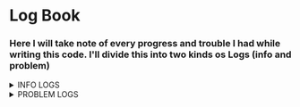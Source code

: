# Log Book
### Here I will take note of every progress and trouble I had while writing this code. I'll divide this into two kinds os Logs (info and problem)

<details>
<summary>INFO LOGS</summary>

  
## Info Log 1: Getting started
Assuming you have already installed [ROS 2](https://docs.ros.org/en/humble/Installation/Ubuntu-Install-Debians.html) and [PX4-Autopilot](https://docs.px4.io/main/en/ros2/user_guide.html), we need to create a folder to our work

```
mkdir -p ~/name_of_the_folder/src/
cd ~/name_of_the_folder/src/
```

then clone the px4_msgs to the **/src** directory

```
git clone https://github.com/PX4/px4_msgs.git
```

and source the **ROS 2 environment** into our project

```
cd ..
source /opt/ros/humble/setup.bash
colcon build
```
</details>

<details>
<summary>PROBLEM LOGS</summary>
  
## Probllem Log 1: VehicleCommand
I need the VehicleCommand.msg message from PX4-Autopilot but i don't know how it works exactly and in the repository there is not enought info about this.
Edit: I almost understand the Vehicle Command now and I can make the drone arm, but still receiving some error messages about the "command" variable.

</details>


